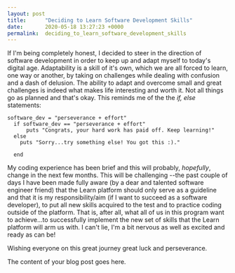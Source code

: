 ```yaml
---
layout: post
title:      "Deciding to Learn Software Development Skills"
date:       2020-05-18 13:27:23 +0000
permalink:  deciding_to_learn_software_development_skills
---
```



If I'm being completely honest, I decided to steer in the direction of software development in order to keep up and adapt myself to today's digital age. Adaptability is a skill of it's own, which we are all forced to learn, one way or another, by taking on challenges while dealing with confusion and a dash of delusion. The ability to adapt and overcome small and great challenges is indeed what makes life interesting and worth it. Not all things go as planned and that's okay. This reminds me of the the *if, else* statements:

```
software_dev = "perseverance + effort"
  if software_dev == "perseverance + effort"
      puts "Congrats, your hard work has paid off. Keep learning!"
  else
    puts "Sorry...try something else! You got this :)."
    
  end
```

My coding experience has been brief and this will probably, *hopefully*, change in the next few months. This will be challenging --the past couple of days I have been made fully aware (by a dear and talented software engineer friend) that the Learn platform should only serve as a guideline and that it is my responsibility/aim (if I want to succeed as a software developer), to put all new skills acquired to the test and to practice coding outside of the platform. That is, after all, what all of us in this program want to achieve...to successfully implement the new set of skills that the Learn platform will arm us with. I can't lie, I'm a bit nervous as well as excited and ready as can be! 

Wishing everyone on this great journey great luck and perseverance. 


The content of your blog post goes here.
